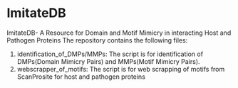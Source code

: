 # ImitateDB
ImitateDB- A Resource for Domain and Motif Mimicry in interacting Host and Pathogen Proteins
The repository contains the following files:
1. identification_of_DMPs/MMPs: The script is for identification of DMPs(Domain Mimicry Pairs) and MMPs(Motif Mimicry Pairs).
2. webscrapper_of_motifs: The script is for web scrapping of motifs from ScanProsite for host and pathogen proteins
